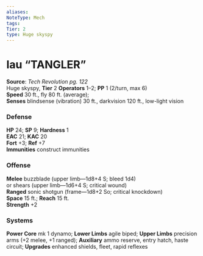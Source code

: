 ```yaml
---
aliases: 
NoteType: Mech
tags: 
Tier: 2
type: Huge skyspy
---
```


# Iau “TANGLER”

**Source**:  _Tech Revolution pg. 122_  
Huge skyspy, **Tier** 2 
**Operators** 1–2; **PP** 1 (2/turn, max 6)  
**Speed** 30 ft., fly 80 ft. (average);  
**Senses** blindsense (vibration) 30 ft., darkvision 120 ft., low-light vision

### Defense

**HP** 24; **SP** 9; **Hardness** 1  
**EAC** 21; **KAC** 20  
**Fort** +3; **Ref** +7  
**Immunities** construct immunities

### Offense

**Melee** buzzblade (upper limb—1d8+4 S; bleed 1d4)  
or shears (upper limb—1d6+4 S; critical wound)  
**Ranged** sonic shotgun (frame—1d8+2 So; critical knockdown)  
**Space** 15 ft.; **Reach** 15 ft.  
**Strength** +2

### Systems

**Power Core** mk 1 dynamo; **Lower Limbs** agile biped; **Upper Limbs** precision arms (+2 melee, +1 ranged); **Auxiliary** ammo reserve, entry hatch, haste circuit; **Upgrades** enhanced shields, fleet, rapid reflexes
